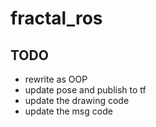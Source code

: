 # fractal_ros

## TODO

- rewrite as OOP
- update pose and publish to tf
- update the drawing code
- update the msg code


